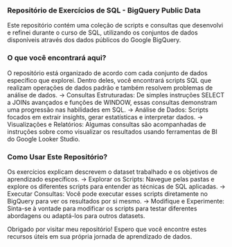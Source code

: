 ### Repositório de Exercícios de SQL - BigQuery Public Data
Este repositório contém uma coleção de scripts e consultas que desenvolvi e refinei durante o curso de SQL, utilizando os conjuntos de dados disponíveis através dos dados públicos do Google BigQuery.

### O que você encontrará aqui?
O repositório está organizado de acordo com cada conjunto de dados específico que explorei. Dentro deles, você encontrará scripts SQL que realizam operações de dados padrão e também resolvem problemas de análise de dados.
-> Consultas Estruturadas: De simples instruções SELECT a JOINs avançados e funções de WINDOW, essas consultas demonstram uma progressão nas habilidades em SQL.
-> Análise de Dados: Scripts focados em extrair insights, gerar estatísticas e interpretar dados.
-> Visualizações e Relatórios: Algumas consultas são acompanhadas de instruções sobre como visualizar os resultados usando ferramentas de BI do Google Looker Studio.

### Como Usar Este Repositório?
Os exercícios explicam descrevem o dataset trabalhado e os objetivos de aprendizado específicos. 
-> Explorar os Scripts: Navegue pelas pastas e explore os diferentes scripts para entender as técnicas de SQL aplicadas.
-> Executar Consultas: Você pode executar esses scripts diretamente no BigQuery para ver os resultados por si mesmo.
-> Modifique e Experimente: Sinta-se à vontade para modificar os scripts para testar diferentes abordagens ou adaptá-los para outros datasets.

Obrigado por visitar meu repositório! Espero que você encontre estes recursos úteis em sua própria jornada de aprendizado de dados.
